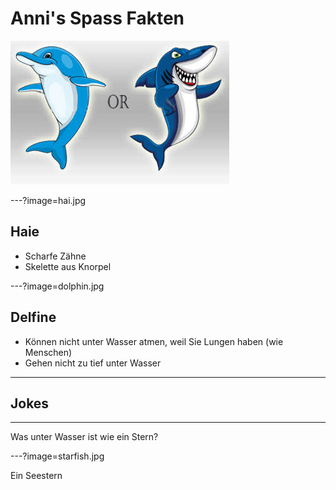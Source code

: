 # Anni's Spass Fakten

![Dolphin or Shark](title.jpg)

---?image=hai.jpg

## Haie

- Scharfe Zähne
- Skelette aus Knorpel

---?image=dolphin.jpg

## Delfine

- Können nicht unter Wasser atmen, weil Sie Lungen haben (wie Menschen)
- Gehen nicht zu tief unter Wasser

---

## Jokes

---

Was unter Wasser ist wie ein Stern?

---?image=starfish.jpg

Ein Seestern
